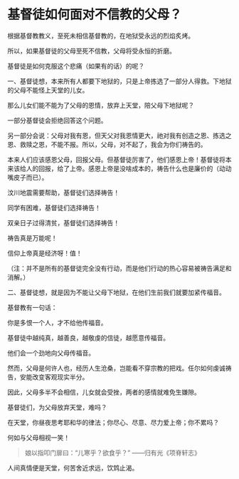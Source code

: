 # 基督徒如何面对不信教的父母？

根据基督教教义，至死未相信基督教的，在地狱受永远的烈焰炙烤。

所以，如果基督徒的父母至死不信教，父母将受永恒的折磨。

基督徒是如何克服这个悲痛（如果有的话）的呢？

一、基督徒想，本来所有人都要下地狱的，只是上帝拣选了一部分人得救。下地狱的父母不能怪上天堂的儿女。

那么儿女们能不能为了父母的恩情，放弃上天堂，陪父母下地狱呢？

一部分基督徒会拒绝回答这个问题。

另一部分会说：父母对我有恩，但天父对我恩情更大，祂对我有创造之恩、拣选之恩、救赎之恩，不能不报。所以，父母，对不起了，我会为你们祷告的。

本来人们应该感恩父母，回报父母。但基督徒厉害了，他们感恩上帝！基督徒将本来该给人的回报，给了上帝。感恩上帝是没啥成本的，祷告什么也是廉价的（动动嘴皮子而已）。

汶川地震需要帮助，基督徒们选择祷告！

同学有困难，基督徒们选择祷告！

双亲日子过得清贫，基督徒们选择祷告！

祷告真是万能呢！

信仰上帝真是经济呀！值！

（注：并不是所有的基督徒完全没有行动，而是他们行动的热心容易被祷告满足和消解。）

二、基督徒想，就是因为不能让父母下地狱，在他们生前我们就要加紧传福音。

基督教有一句话：

你是多恨一个人，才不给他传福音。

基督徒中越纯真，越善良，越敬虔的信徒，越愿意传福音。

他们会一个劲地向父母传福音。

然而，父母是何许人也，经历人生沧桑，岂能看不穿宗教的把戏。任尔如何虔诚祷告，安能改变客观现实半分。

因此，父母多半不会相信，儿女就会受挫，两者的感情就难免生嫌隙。

基督徒们，为父母放弃天堂，难吗？

在天堂，你昼夜思考耶和华的律法；你尽心、尽意、尽力爱上帝；你不累吗？

何如与父母相视一笑！

> 娘以指叩门扉曰：“儿寒乎？欲食乎？” ——归有光《项脊轩志》

人间真情便是天堂，何苦舍近求远，饮鸩止渴。